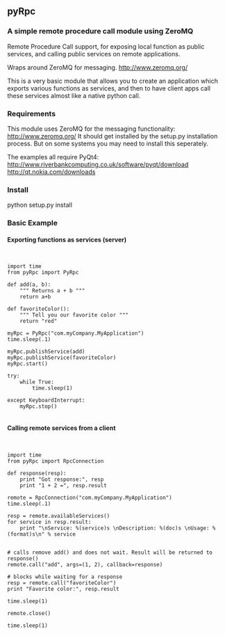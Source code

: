 ## pyRpc
### A simple remote procedure call module using ZeroMQ

Remote Procedure Call support, for exposing local function as public
services, and calling public services on remote applications.

Wraps around ZeroMQ for messaging.
http://www.zeromq.org/

This is a very basic module that allows you to create an application which exports various
functions as services, and then to have client apps call these services almost like
a native python call. 

### Requirements

This module uses ZeroMQ for the messaging functionality: http://www.zeromq.org/
It should get installed by the setup.py installation process. But on some
systems you may need to install this seperately.

The examples all require PyQt4:
http://www.riverbankcomputing.co.uk/software/pyqt/download
http://qt.nokia.com/downloads

### Install

python setup.py install

### Basic Example

#### Exporting functions as services (server)

<pre><code class="python">

import time
from pyRpc import PyRpc

def add(a, b):
	""" Returns a + b """
	return a+b

def favoriteColor():
	""" Tell you our favorite color """
	return "red"

myRpc = PyRpc("com.myCompany.MyApplication") 
time.sleep(.1)

myRpc.publishService(add)
myRpc.publishService(favoriteColor)
myRpc.start()

try:
    while True:
        time.sleep(1)

except KeyboardInterrupt:
    myRpc.stop()

</code></pre>

#### Calling remote services from a client

<pre><code class="python">

import time
from pyRpc import RpcConnection

def response(resp):
	print "Got response:", resp
	print "1 + 2 =", resp.result
	 
remote = RpcConnection("com.myCompany.MyApplication")
time.sleep(.1)

resp = remote.availableServices()
for service in resp.result:
	print "\nService: %(service)s \nDescription: %(doc)s \nUsage: %(format)s\n" % service


# calls remove add() and does not wait. Result will be returned to response()
remote.call("add", args=(1, 2), callback=response)

# blocks while waiting for a response
resp = remote.call("favoriteColor")
print "Favorite color:", resp.result

time.sleep(1)

remote.close()

time.sleep(1)

</code></pre>

